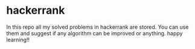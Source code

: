 # hackerrank

In this repo all my solved problems in hackerrank are stored. 
You can use them and suggest if any algorithm can be improved or anything.
happy learning!! 

